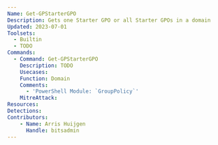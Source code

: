 ```yaml
---
Name: Get-GPStarterGPO
Description: Gets one Starter GPO or all Starter GPOs in a domain
Updated: 2023-07-01
Toolsets:
  - Builtin
  - TODO
Commands:
  - Command: Get-GPStarterGPO
    Description: TODO
    Usecases:
    Function: Domain
    Comments:
      - 'PowerShell Module: `GroupPolicy`'
    MitreAttack:
Resources:
Detections:
Contributors:
    - Name: Arris Huijgen
      Handle: bitsadmin
---
```

